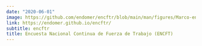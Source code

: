 ```yaml
---
date: "2020-06-01"
image: https://github.com/endomer/encftr/blob/main/man/figures/Marco-endomer.png
link: https://endomer.github.io/encftr/
subtitle: encftr
title: Encuesta Nacional Continua de Fuerza de Trabajo (ENCFT)
---
```

